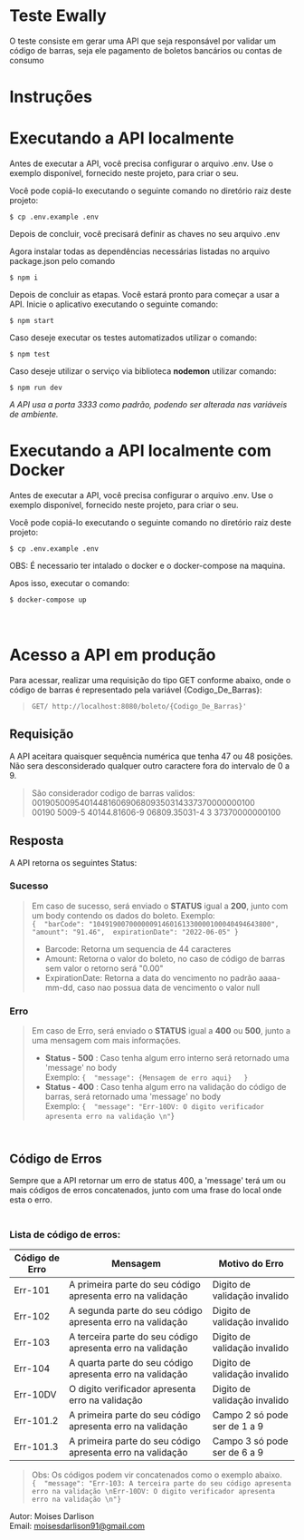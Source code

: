 # Teste Ewally

O teste consiste em gerar uma API que seja responsável por validar um código de barras, seja ele pagamento de boletos bancários ou contas de consumo

# Instruções

# Executando a API localmente

Antes de executar a API, você precisa configurar o arquivo .env. Use o exemplo disponível, fornecido neste projeto, para criar o seu.

Você pode copiá-lo executando o seguinte comando no diretório raiz deste projeto:

`$ cp .env.example .env`

Depois de concluir, você precisará definir as chaves no seu arquivo .env

Agora instalar todas as dependências necessárias listadas no arquivo package.json pelo comando 

`$ npm i`

Depois de concluir as etapas. Você estará pronto para começar a usar a API. Inicie o aplicativo executando o seguinte comando:

`$ npm start`

Caso deseje executar os testes automatizados utilizar o comando:

`$ npm test`

Caso deseje utilizar o serviço via biblioteca **nodemon** utilizar comando:

`$ npm run dev`

_A API usa a porta 3333 como padrão, podendo ser alterada nas variáveis de ambiente._

# Executando a API localmente com Docker

Antes de executar a API, você precisa configurar o arquivo .env. Use o exemplo disponível, fornecido neste projeto, para criar o seu.

Você pode copiá-lo executando o seguinte comando no diretório raiz deste projeto:

`$ cp .env.example .env`

OBS: É necessario ter intalado o docker e o docker-compose na maquina.

Apos isso, executar o comando:

`$ docker-compose up`

# </br>Acesso a API em produção
Para acessar, realizar uma requisição do tipo GET conforme abaixo, onde o código de barras é representado pela variável {Codigo_De_Barras}:</br>

>`GET/ http://localhost:8080/boleto/{Codigo_De_Barras}'`

##  Requisição 
A API aceitara quaisquer sequência numérica que tenha 47 ou 48 posições. Não sera desconsiderado qualquer outro caractere fora do intervalo de 0 a 9.
>São considerador codigo de barras validos: </br>
>00190500954014481606906809350314337370000000100 </br>
>00190 5009-5 40144.81606-9 06809.35031-4 3 37370000000100


## Resposta
A API retorna os seguintes Status:
### Sucesso
> Em caso de sucesso, será enviado o **STATUS** igual a **200**, junto com um body contendo os dados do boleto. Exemplo:</br>
> `{  "barCode": "10491900700000091460161330000100040494643800",  "amount": "91.46",  expirationDate": "2022-06-05"	}`
> * Barcode: Retorna um sequencia de 44 caracteres
> * Amount: Retorna o valor do boleto, no caso de código de barras sem valor o retorno será "0.00"
> * ExpirationDate: Retorna a data do vencimento no padrão aaaa-mm-dd, caso nao possua data de vencimento o valor null

### Erro
> Em caso de Erro, será enviado o **STATUS** igual a **400** ou **500**,  junto a uma mensagem com mais informações.  
> * **Status - 500** :  Caso tenha algum erro interno será retornado uma 'message' no body </br>
> Exemplo: `{  "message": {Mensagem de erro aqui}	}`
> * **Status - 400** :  Caso tenha algum erro na validação do código de barras, será retornado uma 'message' no body</br>
> Exemplo: `{  "message": "Err-10DV: O digito verificador apresenta erro na validação \n"`}


## </br> Código de Erros 
Sempre que a API retornar um erro de status 400, a 'message'  terá um ou mais códigos de erros concatenados, junto com uma frase do local onde esta o erro.

### </br> Lista de código de erros:

|Código de Erro| Mensagem     								        |Motivo do Erro	  			    |
|--------------|----------------------------------------------------|-------------------------------|
|Err-101  |A primeira parte do seu código apresenta erro na validação | Digito de validação invalido  | 
|Err-102  |A segunda parte do seu código apresenta erro na validação 	| Digito de validação invalido  |
|Err-103  |A terceira parte do seu código apresenta erro na validação | Digito de validação invalido  |
|Err-104  |A quarta parte do seu código apresenta erro na validação 	| Digito de validação invalido  |
|Err-10DV |O digito verificador apresenta erro na validação 	        | Digito de validação invalido  |
|Err-101.2|A primeira parte do seu código apresenta erro na validação 	| Campo 2 só pode ser de 1 a 9   |
|Err-101.3|A primeira parte do seu código apresenta erro na validação 	| Campo 3 só pode ser de 6 a 9  |

> Obs: Os códigos podem vir concatenados  como o exemplo abaixo.</br>
`{  "message": "Err-103: A terceira parte do seu código apresenta erro na validação \nErr-10DV: O digito verificador apresenta erro na validação \n"}`

Autor: Moises Darlison </br>
Email: moisesdarlison91@gmail.com

